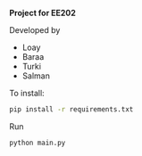 **Project for EE202**

Developed by 
- Loay 
- Baraa
- Turki
- Salman

To install:
```bash
pip install -r requirements.txt
```
Run
```bash
python main.py
```
